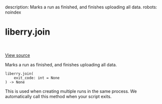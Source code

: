 description: Marks a run as finished, and finishes uploading all data.
robots: noindex

# liberry.join

<!-- Insert buttons and diff -->

<table class="tfo-notebook-buttons tfo-api nocontent" align="left">

</table>

<a target="_blank" href="https://charlesfrye.gitbook.io/docs-box/library/sdk/wandb_run.py">View source</a>



Marks a run as finished, and finishes uploading all data.

<pre class="devsite-click-to-copy prettyprint lang-py tfo-signature-link">
<code>liberry.join(
    exit_code: int = None
) -> None
</code></pre>



<!-- Placeholder for "Used in" -->

This is used when creating multiple runs in the same process.
We automatically call this method when your script exits.